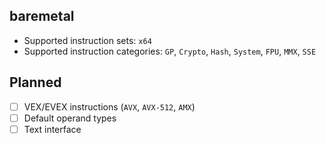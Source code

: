 ## baremetal
- Supported instruction sets: `x64`
- Supported instruction categories: `GP`, `Crypto`, `Hash`, `System`, `FPU`, `MMX`, `SSE`
## Planned
- [ ] VEX/EVEX instructions (`AVX`, `AVX-512`, `AMX`)
- [ ] Default operand types
- [ ] Text interface
